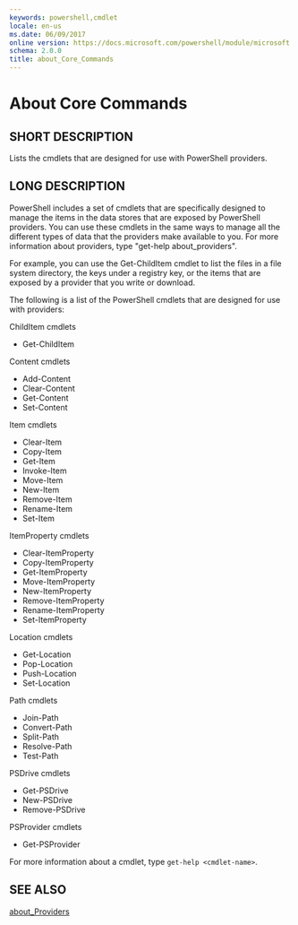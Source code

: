 ```yaml
---
keywords: powershell,cmdlet
locale: en-us
ms.date: 06/09/2017
online version: https://docs.microsoft.com/powershell/module/microsoft.powershell.core/about/about_core_commands?view=powershell-6&WT.mc_id=ps-gethelp
schema: 2.0.0
title: about_Core_Commands
---
```

# About Core Commands

## SHORT DESCRIPTION

Lists the cmdlets that are designed for use with PowerShell providers.

## LONG DESCRIPTION

PowerShell includes a set of cmdlets that are specifically designed to manage
the items in the data stores that are exposed by PowerShell providers.
You can use these cmdlets in the same ways to manage all the different types
of data that the providers make available to you. For more information about
providers, type "get-help about_providers".

For example, you can use the Get-ChildItem cmdlet to list the files in a file
system directory, the keys under a registry key, or the items that are exposed
by a provider that you write or download.

The following is a list of the PowerShell cmdlets that are designed for use
with providers:

ChildItem cmdlets

- Get-ChildItem

Content cmdlets

- Add-Content
- Clear-Content
- Get-Content
- Set-Content

Item cmdlets

- Clear-Item
- Copy-Item
- Get-Item
- Invoke-Item
- Move-Item
- New-Item
- Remove-Item
- Rename-Item
- Set-Item

ItemProperty cmdlets

- Clear-ItemProperty
- Copy-ItemProperty
- Get-ItemProperty
- Move-ItemProperty
- New-ItemProperty
- Remove-ItemProperty
- Rename-ItemProperty
- Set-ItemProperty

Location cmdlets

- Get-Location
- Pop-Location
- Push-Location
- Set-Location

Path cmdlets

- Join-Path
- Convert-Path
- Split-Path
- Resolve-Path
- Test-Path

PSDrive cmdlets

- Get-PSDrive
- New-PSDrive
- Remove-PSDrive

PSProvider cmdlets

- Get-PSProvider

For more information about a cmdlet, type `get-help <cmdlet-name>`.

## SEE ALSO

[about_Providers](about_Providers.md)
